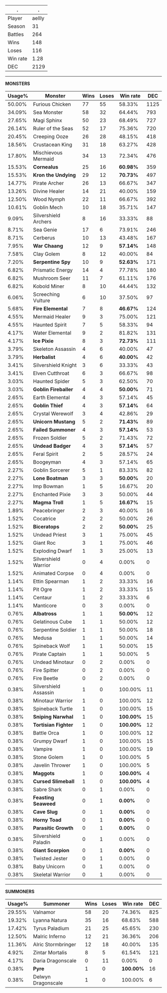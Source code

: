 .|.
|-|-
Player|aellly
Season|31
Battles|264
Wins|148
Loses|116
Win rate|1.28
DEC|2129

---
**MONSTERS**

Usage%|Monster|Wins|Loses|Win rate|DEC|
-|-|-|-|-|-|
50.00%|Furious Chicken|77|55|58.33%|1125|
34.09%|Sea Monster|58|32|64.44%|793|
27.65%|Magi Sphinx|50|23|68.49%|727|
26.14%|Ruler of the Seas|52|17|75.36%|720|
20.45%|Creeping Ooze|26|28|48.15%|418|
18.56%|Crustacean King|31|18|63.27%|428|
17.80%|Mischievous Mermaid|34|13|72.34%|476|
15.53%|**Cornealus**|25|16|**60.98%**|359|
15.53%|**Kron the Undying**|29|12|**70.73%**|497|
14.77%|Pirate Archer|26|13|66.67%|347|
13.26%|Divine Healer|14|21|40.00%|159|
12.50%|Wood Nymph|22|11|66.67%|392|
10.61%|Goblin Mech|10|18|35.71%|147|
9.09%|Silvershield Archers|8|16|33.33%|88|
8.71%|Sea Genie|17|6|73.91%|246|
8.71%|Cerberus|10|13|43.48%|167|
7.95%|**War Chaang**|12|9|**57.14%**|148|
7.58%|Clay Golem|8|12|40.00%|84|
7.20%|**Serpentine Spy**|10|9|**52.63%**|171|
6.82%|Prismatic Energy|14|4|77.78%|180|
6.82%|Mushroom Seer|11|7|61.11%|176|
6.82%|Kobold Miner|8|10|44.44%|132|
6.06%|Screeching Vulture|6|10|37.50%|97|
5.68%|**Fire Elemental**|7|8|**46.67%**|124|
4.55%|Mermaid Healer|9|3|75.00%|121|
4.55%|Haunted Spirit|7|5|58.33%|94|
4.17%|Water Elemental|9|2|81.82%|131|
4.17%|**Ice Pixie**|8|3|**72.73%**|111|
3.79%|Skeleton Assassin|4|6|40.00%|47|
3.79%|**Herbalist**|4|6|**40.00%**|42|
3.41%|Silvershield Knight|3|6|33.33%|43|
3.41%|Elven Cutthroat|6|3|66.67%|98|
3.03%|Haunted Spider|5|3|62.50%|70|
3.03%|**Goblin Fireballer**|4|4|**50.00%**|71|
2.65%|Earth Elemental|4|3|57.14%|45|
2.65%|**Goblin Thief**|4|3|**57.14%**|64|
2.65%|Crystal Werewolf|3|4|42.86%|29|
2.65%|**Unicorn Mustang**|5|2|**71.43%**|89|
2.65%|**Failed Summoner**|4|3|**57.14%**|53|
2.65%|Frozen Soldier|5|2|71.43%|72|
2.65%|**Undead Badger**|4|3|**57.14%**|57|
2.65%|Feral Spirit|2|5|28.57%|24|
2.65%|Boogeyman|4|3|57.14%|65|
2.27%|Goblin Sorcerer|5|1|83.33%|82|
2.27%|**Lone Boatman**|3|3|**50.00%**|20|
2.27%|Imp Bowman|1|5|16.67%|20|
2.27%|Enchanted Pixie|3|3|50.00%|44|
2.27%|**Magma Troll**|1|5|**16.67%**|15|
1.89%|Peacebringer|2|3|40.00%|16|
1.52%|Cocatrice|2|2|50.00%|26|
1.52%|**Biceratops**|2|2|**50.00%**|25|
1.52%|Undead Priest|3|1|75.00%|45|
1.52%|Giant Roc|3|1|75.00%|46|
1.52%|Exploding Dwarf|1|3|25.00%|13|
1.52%|Silvershield Warrior|0|4|0.00%|0|
1.52%|Animated Corpse|0|4|0.00%|0|
1.14%|Ettin Spearman|1|2|33.33%|16|
1.14%|Pit Ogre|1|2|33.33%|15|
1.14%|Centaur|1|2|33.33%|6|
1.14%|Manticore|0|3|0.00%|0|
0.76%|**Albatross**|1|1|**50.00%**|12|
0.76%|Gelatinous Cube|1|1|50.00%|12|
0.76%|Serpentine Soldier|1|1|50.00%|18|
0.76%|Medusa|1|1|50.00%|14|
0.76%|Spineback Wolf|1|1|50.00%|15|
0.76%|Pirate Captain|1|1|50.00%|5|
0.76%|Undead Minotaur|0|2|0.00%|0|
0.76%|Fire Spitter|0|2|0.00%|0|
0.76%|Fire Beetle|0|2|0.00%|0|
0.38%|Silvershield Assassin|1|0|100.00%|11|
0.38%|Minotaur Warrior|1|0|100.00%|12|
0.38%|Spineback Turtle|1|0|100.00%|15|
0.38%|**Sniping Narwhal**|1|0|**100.00%**|15|
0.38%|**Tortisian Fighter**|1|0|**100.00%**|12|
0.38%|Battle Orca|1|0|100.00%|12|
0.38%|Grumpy Dwarf|1|0|100.00%|15|
0.38%|Vampire|1|0|100.00%|19|
0.38%|Stone Golem|1|0|100.00%|5|
0.38%|Javelin Thrower|1|0|100.00%|5|
0.38%|**Maggots**|1|0|**100.00%**|4|
0.38%|**Cursed Slimeball**|1|0|**100.00%**|4|
0.38%|Sabre Shark|0|1|0.00%|0|
0.38%|**Feasting Seaweed**|0|1|**0.00%**|0|
0.38%|**Cave Slug**|0|1|**0.00%**|0|
0.38%|**Horny Toad**|0|1|**0.00%**|0|
0.38%|**Parasitic Growth**|0|1|**0.00%**|0|
0.38%|Silvershield Paladin|0|1|0.00%|0|
0.38%|**Giant Scorpion**|0|1|**0.00%**|0|
0.38%|Twisted Jester|0|1|0.00%|0|
0.38%|Baby Unicorn|0|1|0.00%|0|
0.38%|Skeletal Warrior|0|1|0.00%|0|

---
**SUMMONERS**

Usage%|Summoner|Wins|Loses|Win rate|DEC|
-|-|-|-|-|-|
29.55%|Valnamor|58|20|74.36%|825|
19.32%|Lyanna Natura|35|16|68.63%|588|
17.42%|Tyrus Paladium|21|25|45.65%|230|
12.50%|Malric Inferno|12|21|36.36%|206|
11.36%|Alric Stormbringer|12|18|40.00%|135|
4.92%|Zintar Mortalis|8|5|61.54%|121|
4.17%|Daria Dragonscale|0|11|0.00%|0|
0.38%|**Pyre**|1|0|**100.00%**|16|
0.38%|Delwyn Dragonscale|1|0|100.00%|6|
